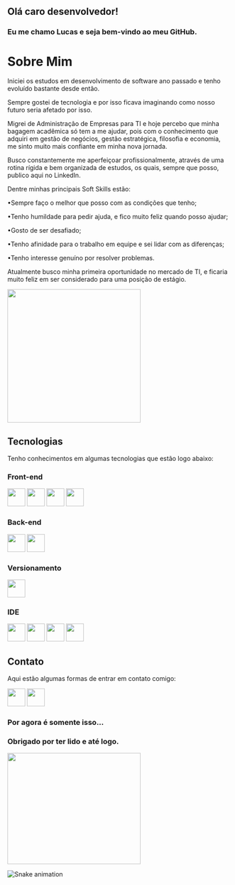 ## Olá caro desenvolvedor!
### Eu me chamo Lucas e seja bem-vindo ao meu GitHub.
# Sobre Mim
Iniciei os estudos em desenvolvimento de software ano passado e tenho evoluído bastante desde então.

Sempre gostei de tecnologia e por isso ficava imaginando como nosso futuro seria afetado por isso.

Migrei de Administração de Empresas para TI e hoje percebo que minha bagagem acadêmica só tem a me ajudar, pois com o conhecimento que adquiri em gestão de negócios, gestão estratégica, filosofia e economia, me sinto muito mais confiante em minha nova jornada.

Busco constantemente me aperfeiçoar profissionalmente, através de uma rotina rígida e bem organizada de estudos, os quais, sempre que posso, publico aqui no LinkedIn.

Dentre minhas principais Soft Skills estão:

•Sempre faço o melhor que posso com as condições que tenho;

•Tenho humildade para pedir ajuda, e fico muito feliz quando posso ajudar;

•Gosto de ser desafiado;

•Tenho afinidade para o trabalho em equipe e sei lidar com as diferenças;

•Tenho interesse genuíno por resolver problemas.

Atualmente busco minha primeira oportunidade no mercado de TI, e ficaria muito feliz em ser considerado para uma posição de estágio.

<img src="https://c.tenor.com/5ry-200hErMAAAAd/hacker-hacker-man.gif" width="300" height="300">

## Tecnologias
Tenho conhecimentos em algumas tecnologias que estão logo abaixo:
### Front-end
<img src="https://cdn.jsdelivr.net/gh/devicons/devicon/icons/html5/html5-original.svg" width="40" height="40"/> <img src="https://cdn.jsdelivr.net/gh/devicons/devicon/icons/css3/css3-original.svg" width="40" height="40" /> <img src="https://cdn.jsdelivr.net/gh/devicons/devicon/icons/javascript/javascript-original.svg" width="40" height="40"/> <img src="https://cdn.jsdelivr.net/gh/devicons/devicon/icons/figma/figma-original.svg" widht="40" height="40" />
### Back-end
<img src="https://cdn.jsdelivr.net/gh/devicons/devicon/icons/mysql/mysql-plain-wordmark.svg" width="40" height="40" /> <img src="https://cdn.jsdelivr.net/gh/devicons/devicon/icons/java/java-original-wordmark.svg" width="40" height="40"/> 
### Versionamento
<img src="https://cdn.jsdelivr.net/gh/devicons/devicon/icons/git/git-original.svg" widht="40" height="40" /> 

### IDE
<img src="https://cdn.jsdelivr.net/gh/devicons/devicon/icons/visualstudio/visualstudio-plain.svg" widht="40" height="40"/> <img src="https://cdn.worldvectorlogo.com/logos/eclipse-11.svg" width="40" height="40"/> <img src="https://cdn.worldvectorlogo.com/logos/sublime-text.svg" width="40" height="40"> <img src="https://encrypted-tbn0.gstatic.com/images?q=tbn:ANd9GcQA1v74gzrGiQbIhawCsbUfLGPxMXQpctH6EacYgjyQBEAzdJg3R-XHPiVxNt03_k_-lQY&usqp=CAU" widht="40" height="40">

## Contato
Aqui estão algumas formas de entrar em contato comigo:

<a href = "mailto:lucaspereiradelima2020@gmail.com"><img src="https://www.citypng.com/public/uploads/preview/-11597283936hxzfkdluih.png" widht="40" height="40" target="_blank"></a> <a href = "https://www.linkedin.com/in/lucas-pereira-de-lima-programador/"><img src="https://upload.wikimedia.org/wikipedia/commons/thumb/f/f8/LinkedIn_icon_circle.svg/2048px-LinkedIn_icon_circle.svg.png" widht="40" height="40" target="_blank"></a>

### Por agora é somente isso...
### Obrigado por ter lido e até logo.
<img src="https://c.tenor.com/p0kz7NOqxTkAAAAC/kaito-typing.gif" width="300" height="250">

![Snake animation](https://github.com/LucasDevRJ/LucasDevRJ/blob/output/github-contribution-grid-snake.svg)
